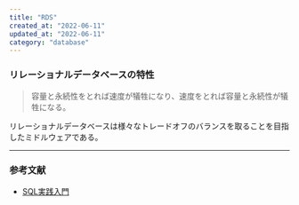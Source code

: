 ```yaml
---
title: "RDS"
created_at: "2022-06-11"
updated_at: "2022-06-11"
category: "database"
---
```


### リレーショナルデータベースの特性

> 容量と永続性をとれば速度が犠牲になり、速度をとれば容量と永続性が犠牲になる。

リレーショナルデータベースは様々なトレードオフのバランスを取ることを目指したミドルウェアである。

-----

### 参考文献

- [SQL実践入門](https://gihyo.jp/book/2015/978-4-7741-7301-6)